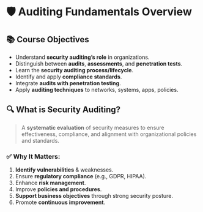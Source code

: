 # 🛡️ Auditing Fundamentals Overview

## 📚 Course Objectives
- Understand **security auditing’s role** in organizations.
- Distinguish between **audits**, **assessments**, and **penetration tests**.
- Learn the **security auditing process/lifecycle**.
- Identify and apply **compliance standards**.
- Integrate **audits with penetration testing**.
- Apply **auditing techniques** to networks, systems, apps, policies.

## 🔍 What is Security Auditing?
> A **systematic evaluation** of security measures to ensure effectiveness, compliance, and alignment with organizational policies and standards.

### ✅ Why It Matters:
1. **Identify vulnerabilities** & weaknesses.
2. Ensure **regulatory compliance** (e.g., GDPR, HIPAA).
3. Enhance **risk management**.
4. Improve **policies and procedures**.
5. **Support business objectives** through strong security posture.
6. Promote **continuous improvement**.
